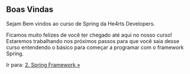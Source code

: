 ## Boas Vindas

Sejam Bem vindos ao curso de Spring da He4rts Developers.

Ficamos muito felizes de você ter chegado até aqui no nosso curso! Estaremos trabalhando nos próximos passos para que você saia desse curso entendendo o básico para começar a programar com o framework Spring.

Ir para: [2. Spring Framework »](/content/EcossistemaSpring/2-Spring/Spring.md)
